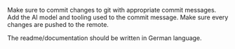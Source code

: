 Make sure to commit changes to git with appropriate commit messages. 
Add the AI model and tooling used to the commit message.
Make sure every changes are pushed to the remote.

The readme/documentation should be written in German language.
